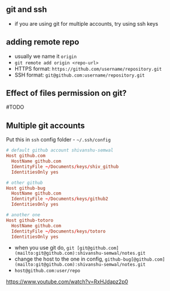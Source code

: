 ## git and ssh

- if you are using git for multiple accounts, try using ssh keys

## adding remote repo

- usually we name it `origin`
- `git remote add origin <repo-url>`
- HTTPS format: `https://github.com/username/repository.git`
- SSH format: `git@github.com:username/repository.git`

## Effect of files permission on git?

#TODO

## Multiple git accounts

Put this in `ssh` config folder - `~/.ssh/config`

```toml
# default github account shivanshu-semwal
Host github.com
  HostName github.com
  IdentityFile ~/Documents/keys/shiv_github
  IdentitiesOnly yes

# other github
Host github-bug
  HostName github.com
  IdentityFile ~/Documents/keys/github2
  IdentitiesOnly yes

# another one
Host github-totoro
  HostName github.com
  IdentityFile ~/Documents/keys/totoro
  IdentitiesOnly yes
```

- when you use git do, `git [git@github.com](mailto:git@github.com):shivanshu-semwal/notes.git`
- change the host to the one in config, `github-bug[@github.com](mailto:git@github.com):shivanshu-semwal/notes.git`
- `host@github.com:user/repo`

https://www.youtube.com/watch?v=RxHJdapz2p0